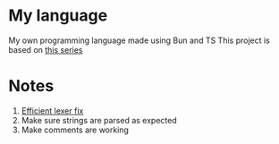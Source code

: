 # My language

My own programming language made using Bun and TS
This project is based on [this series](https://youtube.com/playlist?list=PL_2VhOvlMk4UHGqYCLWc6GO8FaPl8fQTh&si=sHAtvSekEWxE8PfC)

# Notes

1. [Efficient lexer fix](https://youtu.be/8VB5TY1sIRo?si=MWKrI7KyrD5f57Jn&t=380)
2. Make sure strings are parsed as expected
3. Make comments are working
